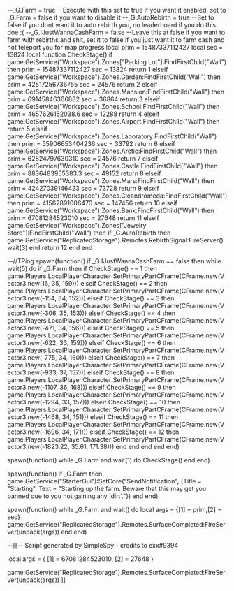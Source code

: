 --_G.Farm = true --Execute with this set to true if you want it enabled, set to _G.Farm = false if you want to disable it
--_G.AutoRebirth = true --Set to false if you dont want it to auto rebirth you, no leaderboard if you do this doe :(
--_G.IJustWannaCashFarm = false --Leave this at false if you want to farm with rebirths and shit, set it to false if you just want it to farm cash and not teleport you for map progress
local prim = 15487337112427
local sec = 13824
local function CheckStage()
    if game:GetService("Workspace").Zones["Parking Lot"]:FindFirstChild("Wall") then
        prim = 15487337112427
        sec = 13824
        return 1
    elseif game:GetService("Workspace").Zones.Garden:FindFirstChild("Wall") then
        prim = 42517256736755
        sec = 24576
        return 2
    elseif game:GetService("Workspace").Zones.Mansion:FindFirstChild("Wall") then
        prim = 69145846366882
        sec = 36864
        return 3
    elseif game:GetService("Workspace").Zones.School:FindFirstChild("Wall") then
        prim = 4657626152038.6
        sec = 12288
        return 4
    elseif game:GetService("Workspace").Zones.Airport:FindFirstChild("Wall") then
        return 5
    elseif game:GetService("Workspace").Zones.Laboratory:FindFirstChild("Wall") then
        prim = 55906653404236
        sec = 33792
        return 6
    elseif game:GetService("Workspace").Zones.Arctic:FindFirstChild("Wall") then
        prim = 62824797630310
        sec = 24576
        return 7
    elseif game:GetService("Workspace").Zones.Castle:FindFirstChild("Wall") then
        prim = 8836483955383.3
        sec = 49152
        return 8
    elseif game:GetService("Workspace").Zones.Mars:FindFirstChild("Wall") then
        prim = 42427039146423
        sec = 73728
        return 9
    elseif game:GetService("Workspace").Zones.Cleandromeda:FindFirstChild("Wall") then
        prim = 41562891006470
        sec = 147456
        return 10
    elseif game:GetService("Workspace").Zones.Bank:FindFirstChild("Wall") then
        prim = 67081284523010
        sec = 27648
        return 11
    elseif game:GetService("Workspace").Zones["Jewelry Store"]:FindFirstChild("Wall") then
        if _G.AutoRebirth then
            game:GetService("ReplicatedStorage").Remotes.RebirthSignal:FireServer()
            wait(3)
        end
        return 12
    end
end

--//TPing
spawn(function()
    if _G.IJustWannaCashFarm == false then
        while wait(5) do
            if _G.Farm then
                if CheckStage() == 1 then
                    game.Players.LocalPlayer.Character:SetPrimaryPartCFrame(CFrame.new(Vector3.new(16, 35, 159)))
                elseif CheckStage() == 2 then
                    game.Players.LocalPlayer.Character:SetPrimaryPartCFrame(CFrame.new(Vector3.new(-154, 34, 152)))
                elseif CheckStage() == 3 then
                    game.Players.LocalPlayer.Character:SetPrimaryPartCFrame(CFrame.new(Vector3.new(-306, 35, 153)))
                elseif CheckStage() == 4 then
                    game.Players.LocalPlayer.Character:SetPrimaryPartCFrame(CFrame.new(Vector3.new(-471, 34, 156)))
                elseif CheckStage() == 5 then
                    game.Players.LocalPlayer.Character:SetPrimaryPartCFrame(CFrame.new(Vector3.new(-622, 33, 159)))
                elseif CheckStage() == 6 then
                    game.Players.LocalPlayer.Character:SetPrimaryPartCFrame(CFrame.new(Vector3.new(-775, 34, 160)))
                elseif CheckStage() == 7 then
                    game.Players.LocalPlayer.Character:SetPrimaryPartCFrame(CFrame.new(Vector3.new(-933, 37, 157)))
                elseif CheckStage() == 8 then
                    game.Players.LocalPlayer.Character:SetPrimaryPartCFrame(CFrame.new(Vector3.new(-1107, 36, 168)))
                elseif CheckStage() == 9 then
                    game.Players.LocalPlayer.Character:SetPrimaryPartCFrame(CFrame.new(Vector3.new(-1294, 33, 157)))
                elseif CheckStage() == 10 then
                    game.Players.LocalPlayer.Character:SetPrimaryPartCFrame(CFrame.new(Vector3.new(-1468, 34, 151)))
                elseif CheckStage() == 11 then
                    game.Players.LocalPlayer.Character:SetPrimaryPartCFrame(CFrame.new(Vector3.new(-1696, 34, 171)))
                elseif CheckStage() == 12 then
                    game.Players.LocalPlayer.Character:SetPrimaryPartCFrame(CFrame.new(Vector3.new(-1823.22, 35.61, 171.38)))
                end
            end
        end
    end
end)

spawn(function()
    while _G.Farm and wait(1) do
        CheckStage()
    end
end)

spawn(function()
    if _G.Farm then
        game:GetService("StarterGui"):SetCore("SendNotification", {Title = "Starting", Text = "Starting up the farm. Beware that this may get you banned due to you not gaining any 'dirt'."})
    end
end)

spawn(function()
    while _G.Farm and wait() do
        local args = {[1] = prim,[2] = sec}
        game:GetService("ReplicatedStorage").Remotes.SurfaceCompleted:FireServer(unpack(args))
    end
end)

--[[-- Script generated by SimpleSpy - credits to exx#9394

local args = {
    [1] = 67081284523010,
    [2] = 27648
}

game:GetService("ReplicatedStorage").Remotes.SurfaceCompleted:FireServer(unpack(args))
]]
